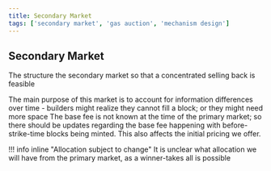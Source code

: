 ```yaml
---
title: Secondary Market
tags: ['secondary market', 'gas auction', 'mechanism design']
---
```


## Secondary Market

The structure the secondary market so that a concentrated selling back is feasible

The main purpose of this market is to account for information differences over time - builders might
realize they cannot fill a block; or they might need more space The base fee is not known at the
time of the primary market; so there should be updates regarding the base fee happening with
before-strike-time blocks being minted. This also affects the initial pricing we offer.

!!! info inline "Allocation subject to change"
It is unclear what allocation we will have from the primary market, as a winner-takes all is possible
